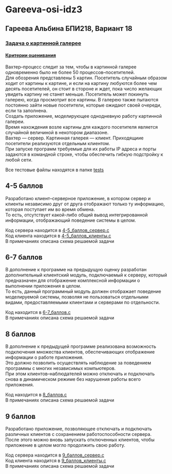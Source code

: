 # Gareeva-osi-idz3

## Гареева Альбина БПИ218, Вариант 18
### [Задача о картинной галерее](https://edu.hse.ru/tokenpluginfile.php/65e7d670d96b789fead5df7141605abe/2398081/mod_resource/content/0/os_task_02.pdf)
#### [Критерии оценивания](https://edu.hse.ru/tokenpluginfile.php/65e7d670d96b789fead5df7141605abe/2415835/mod_resource/content/0/os_req_task03.pdf)
Вахтер–процесс следит за тем, чтобы в картинной галерее одновременно было не более 50 процессов–посетителей.  
Для обозрения представлены 5 картин. Посетитель случайным образом ходит от картины к картине, и если на картину любуются более чем десять посетителей, он стоит в стороне и ждет, пока число желающих увидеть картину не станет меньше.
Посетитель может покинуть галерею, когда просмотрит все картины. В галерею также пытаются постоянно зайти новые посетители, которые ожидают своей очереди, если та заполнена.  
Создать приложение, моделирующее однодневную работу картинной галереи.  
Время нахождения возле картины для каждого посетителя является случайной величиной в некотором диапазоне.  
Вахтер — сервер. Картинная галерея — клиент. Приходящиие посетители реализуются отдельным клиентом.  
При запуске программ требуемые для их работы IP адреса и порты задаются в командной строке, чтобы обеспечить гибкую подстройку к любой сети.

Все тестовые файлы находятся в папке [tests](https://github.com/argareeva/Gareeva-osi-idz3/tree/main/tests)   

## 4-5 баллов
Разработано клиент–серверное приложение, в котором сервер и клиенты независимо друг от друга отображают только ту информацию, которая поступает им во время обмена.  
То есть, отсутствует какой-либо общий вывод интегрированной информации, отображающий поведение системы в целом.  

Код сервера находится в [4-5_баллов_сервер.c](https://github.com/argareeva/Gareeva-osi-idz3/blob/main/4-5_%D0%B1%D0%B0%D0%BB%D0%BB%D0%BE%D0%B2_%D1%81%D0%B5%D1%80%D0%B2%D0%B5%D1%80.c)   
Код клиента находится в [4-5_баллов_клиенты.c](https://github.com/argareeva/Gareeva-osi-idz3/blob/main/4-5_%D0%B1%D0%B0%D0%BB%D0%BB%D0%BE%D0%B2_%D0%BA%D0%BB%D0%B8%D0%B5%D0%BD%D1%82%D1%8B.c)   
В примечаниях описана схема решаемой задачи  

## 6-7 баллов
В дополнение к программе на предыдущую оценку разработан дополнительный клиентский модуль, подключаемый к серверу, который предназначен для отображение комплексной информации о выполнении приложения в целом.  
То есть, данный программный модуль должен отображает поведение моделируемой системы, позволяя не пользоваться отдельными видами, предоставляемыми клиентами и серверами по отдельности.

Код находится в [6-7_баллов.c](https://github.com/argareeva/Gareeva-osi-idz3/blob/main/6-7_%D0%B1%D0%B0%D0%BB%D0%BB%D0%BE%D0%B2.c)  
В примечаниях описана схема решаемой задачи  

## 8 баллов
В дополнение к предыдущей программе реализована возможность подключения множества клиентов, обеспечивающих отображение информации о работе приложения.  
Это должно позволить осуществлять наблюдение за поведением программы с многих независимых компьютеров.   
При этом клиентов–наблюдателей можно отключать и подключать снова в динамическом режиме без нарушения работы всего приложения.  

Код находится в [8_баллов.c](https://github.com/argareeva/Gareeva-osi-idz3/blob/main/8_%D0%B1%D0%B0%D0%BB%D0%BB%D0%BE%D0%B2.c)  
В примечаниях описана схема решаемой задачи  

## 9 баллов
Разработано приложение, позволяющее отключать и подключать различных клиентов с сохранением работоспособности сервера.  
После этого можно вновь запускать отключенных клиентов, чтобы приложение в целом могло продолжить свою работу.

Код сервера находится в [9_баллов_сервер.c](https://github.com/argareeva/Gareeva-osi-idz3/blob/main/9_%D0%B1%D0%B0%D0%BB%D0%BB%D0%BE%D0%B2_%D1%81%D0%B5%D1%80%D0%B2%D0%B5%D1%80.c)   
Код клиента находится в [9_баллов_клиенты.c](https://github.com/argareeva/Gareeva-osi-idz3/blob/main/9_%D0%B1%D0%B0%D0%BB%D0%BB%D0%BE%D0%B2_%D0%BA%D0%BB%D0%B8%D0%B5%D0%BD%D1%82%D1%8B.c)   
В примечаниях описана схема решаемой задачи 
